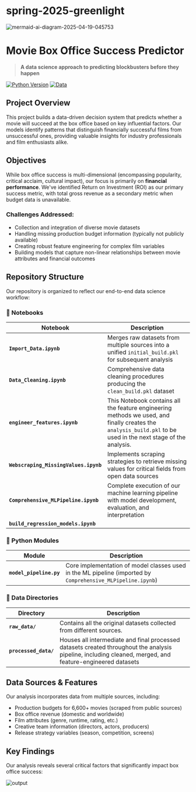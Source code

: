 # spring-2025-greenlight


![mermaid-ai-diagram-2025-04-19-045753](https://github.com/user-attachments/assets/45a249a4-dda6-4179-895c-6870738d7611)


# Movie Box Office Success Predictor

> **A data science approach to predicting blockbusters before they happen**

[![Python Version](https://img.shields.io/badge/python-3.8%2B-blue.svg)](https://www.python.org/downloads/)
[![Data](https://img.shields.io/badge/movies-6600%2B-yellow.svg)](data/)

## Project Overview

This project builds a data-driven decision system that predicts whether a movie will succeed at the box office based on key influential factors. Our models identify patterns that distinguish financially successful films from unsuccessful ones, providing valuable insights for industry professionals and film enthusiasts alike.

## Objectives

While box office success is multi-dimensional (encompassing popularity, critical acclaim, cultural impact), our focus is primarily on **financial performance**. We've identified Return on Investment (ROI) as our primary success metric, with total gross revenue as a secondary metric when budget data is unavailable.

### Challenges Addressed:

- Collection and integration of diverse movie datasets
- Handling missing production budget information (typically not publicly available)
- Creating robust feature engineering for complex film variables 
- Building models that capture non-linear relationships between movie attributes and financial outcomes

## Repository Structure

Our repository is organized to reflect our end-to-end data science workflow:

### 📔 Notebooks

| Notebook | Description |
|----------|-------------|
| **`Import_Data.ipynb`** | Merges raw datasets from multiple sources into a unified `initial_build.pkl` for subsequent analysis |
| **`Data_Cleaning.ipynb`** | Comprehensive data cleaning procedures producing the `clean_build.pkl` dataset |
|**`engineer_features.ipynb`**| This Notebook contains all the feature engineering methods we used, and finally creates the `analysis_build.pkl` to be used in the next stage of the analysis.|
| **`Webscraping_MissingValues.ipynb`** | Implements scraping strategies to retrieve missing values for critical fields from open data sources |
| **`Comprehensive_MLPipeline.ipynb`** | Complete execution of our machine learning pipeline with model development, evaluation, and interpretation |
|**`build_regression_models.ipynb`** |      |

### 🐍 Python Modules

| Module | Description |
|--------|-------------|
| **`model_pipeline.py`** | Core implementation of model classes used in the ML pipeline (imported by `Comprehensive_MLPipeline.ipynb`) |

### 📁 Data Directories

| Directory | Description |
|-----------|-------------|
| **`raw_data/`** | Contains all the original datasets collected from different sources. |
| **`processed_data/`** | Houses all intermediate and final processed datasets created throughout the analysis pipeline, including cleaned, merged, and feature-engineered datasets |


## Data Sources & Features

Our analysis incorporates data from multiple sources, including:

- Production budgets for 6,600+ movies (scraped from public sources)
- Box office revenue (domestic and worldwide)
- Film attributes (genre, runtime,  rating, etc.)
- Creative team information (directors, actors, producers)
- Release strategy variables (season, competition, screens)

## Key Findings

Our analysis reveals several critical factors that significantly impact box office success:

![output](https://github.com/user-attachments/assets/499dab73-3a66-48b5-998c-1f164dbc0c6b)
